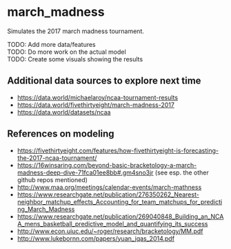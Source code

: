 # march_madness


Simulates the 2017 march madness tournament.  

TODO: Add more data/features  
TODO: Do more work on the actual model  
TODO: Create some visuals showing the results



## Additional data sources to explore next time  
 - https://data.world/michaelaroy/ncaa-tournament-results
 - https://data.world/fivethirtyeight/march-madness-2017  
 - https://data.world/datasets/ncaa  

## References on modeling  
 - https://fivethirtyeight.com/features/how-fivethirtyeight-is-forecasting-the-2017-ncaa-tournament/
 - https://16winsaring.com/beyond-basic-bracketology-a-march-madness-deep-dive-71fca01ee8bb#.gm4sno3jr (see esp. the other github repos mentioned)
 - http://www.maa.org/meetings/calendar-events/march-mathness
 - https://www.researchgate.net/publication/276350262_Nearest-neighbor_matchup_effects_Accounting_for_team_matchups_for_predicting_March_Madness
 - https://www.researchgate.net/publication/269040848_Building_an_NCAA_mens_basketball_predictive_model_and_quantifying_its_success  
 - http://www.econ.uiuc.edu/~roger/research/bracketology/MM.pdf  
 - http://www.lukebornn.com/papers/yuan_jqas_2014.pdf  
 
